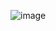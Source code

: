 ![image](https://github.com/karinz112/digital-clock/assets/64262016/e6779323-d7ef-4734-97ef-363818831b6c)

